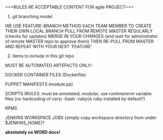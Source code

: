 ===RULES RE ACCEPTABLE CONTENT FOR agile PROJECT===

1) git branching model 

WE USE FEATURE-BRANCH METHOD
EACH TEAM MEMBER TO CREATE THEIR OWN LOCAL BRANCH
PULL FROM REMOTE MASTER REGULARLY (checks for updates)
MERGE IN YOUR CHANGES (and wait for administrator of remote MASTER repo to approve them)
THEN RE-PULL FROM MASTER AND REPEAT WITH YOUR NEXT 'FEATURE'



2) Items to include in this git repo

MUST BE AUTOMATED ARTEFACTS ONLY:-

 DOCKER CONTAINER FILES (Dockerfile)

 PUPPET MANIFESTS (module.pp)

 SCRIPTS (RULES: must be annotated, modular, use runtime/envt variable files (no hardcoding of vars) 
  -bash
  -ruby(is ruby installed by default?)  

 RPMS 

 JENKINS WORKSPACE JOBS (simply copy workspace directory from under $JENKINS_HOME)?

**absolutely no WORD docs!**
